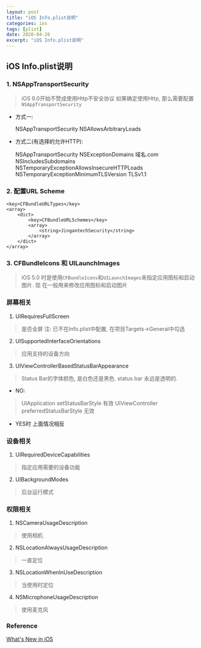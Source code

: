 ```yaml
---
layout: post
title: "iOS Info.plist说明"
categories: ios
tags: [plist]
date: 2020-04-26
excerpt: "iOS Info.plist说明"
---
```


## iOS Info.plist说明

### 1. NSAppTransportSecurity

> iOS 9.0开始不赞成使用Http不安全协议
> 如果确定使用Http, 那么需要配置`NSAppTransportSecurity`

* 方式一:
    
    <key>NSAppTransportSecurity</key>
    <dict>
      <key>NSAllowsArbitraryLoads</key>
      <true/>
    </dict>

* 方式二(有选择的允许HTTP):

    <key>NSAppTransportSecurity</key>
    <dict>
      <key>NSExceptionDomains</key>
      <dict>
        <key>域名.com</key>
        <dict>
          <!--允许子域名:subdomains-->
          <key>NSIncludesSubdomains</key>
          <true/>
          <!--允许App进行不安全的HTTP请求-->
          <key>NSTemporaryExceptionAllowsInsecureHTTPLoads</key>
          <true/>
          <!--在这里声明所支持的 TLS 最低版本-->
          <key>NSTemporaryExceptionMinimumTLSVersion</key>
          <string>TLSv1.1</string>
        </dict>
      </dict>
    </dict>

### 2. 配置URL Scheme

    <key>CFBundleURLTypes</key>
	<array>
		<dict>
			<key>CFBundleURLSchemes</key>
			<array>
				<string>JingantechSecurity</string>
			</array>
		</dict>
	</array>

### 3. CFBundleIcons 和 UILaunchImages

> iOS 5.0 时是使用`CFBundleIcons`和`UILaunchImages`来指定应用图标和启动图片. 现
> 在一般用来修改应用图标和启动图片

### 屏幕相关

1. UIRequiresFullScreen
> 是否全屏
> 注: 已不在Info.plist中配置, 在项目Targets->General中勾选

2. UISupportedInterfaceOrientations
> 应用支持的设备方向

3. UIViewControllerBasedStatusBarAppearance
> Status Bar的字体颜色, 是白色还是黑色. status bar 永远是透明的.

* NO:
> UIApplication setStatusBarStyle 有效
> UIViewController preferredStatusBarStyle 无效

* YES时 上面情况相反

### 设备相关

1. UIRequiredDeviceCapabilities
> 指定应用需要的设备功能

2. UIBackgroundModes
> 后台运行模式

### 权限相关

1. NSCameraUsageDescription
> 使用相机

2. NSLocationAlwaysUsageDescription
> 一直定位

3. NSLocationWhenInUseDescription
> 当使用时定位

4. NSMicrophoneUsageDescription
> 使用麦克风

### Reference
[What's New in iOS](https://developer.apple.com/library/archive/releasenotes/General/WhatsNewIniOS/Articles/iOS9.html#//apple_ref/doc/uid/TP40016198-DontLinkElementID_13)
